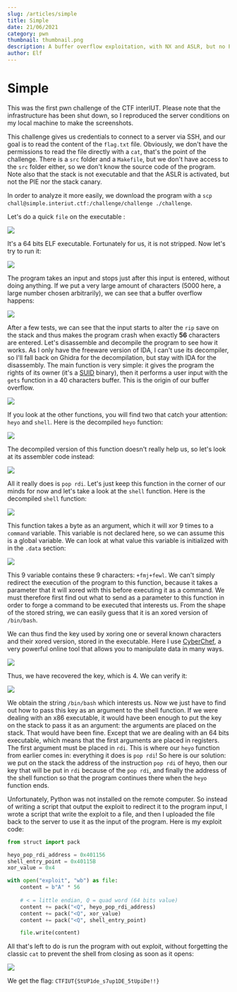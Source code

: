 ```yaml
---
slug: /articles/simple
title: Simple
date: 21/06/2021
category: pwn
thumbnail: thumbnail.png
description: A buffer overflow exploitation, with NX and ASLR, but no PIE. A good introduction to ROP.
author: Elf
---
```


# Simple

This was the first pwn challenge of the CTF interIUT.
Please note that the infrastructure has been shut down, so I reproduced the server conditions on my local machine to make the screenshots.

This challenge gives us credentials to connect to a server via SSH, and our goal is to read the content of the `flag.txt` file. Obviously, we don't have the permissions to read the file directly with a `cat`, that's the point of the challenge. There is a `src` folder and a `Makefile`, but we don't have access to the `src` folder either, so we don't know the source code of the program. Note also that the stack is not executable and that the ASLR is activated, but not the PIE nor the stack canary.

In order to analyze it more easily, we download the program with a `scp chall@simple.interiut.ctf:/challenge/challenge ./challenge`.

Let's do a quick `file` on the executable :

![](file.png)

It's a 64 bits ELF executable. Fortunately for us, it is not stripped. Now let's try to run it:

![](exec.png)

The program takes an input and stops just after this input is entered, without doing anything.
If we put a very large amount of characters (5000 here, a large number chosen arbitrarily), we can see that a buffer overflow happens:

![](segfault.png)

After a few tests, we can see that the input starts to alter the `rip` save on the stack and thus makes the program crash when exactly **56** characters are entered.
Let's disassemble and decompile the program to see how it works. As I only have the freeware version of IDA, I can't use its decompiler, so I'll fall back on Ghidra for the decompilation, but stay with IDA for the disassembly.
The main function is very simple: it gives the program the rights of its owner (it's a [SUID](https://en.wikipedia.org/wiki/Setuid) binary), then it performs a user input with the `gets` function in a 40 characters buffer. This is the origin of our buffer overflow.

![](main.png)

If you look at the other functions, you will find two that catch your attention: `heyo` and `shell`.
Here is the decompiled `heyo` function:

![](heyo.png)

The decompiled version of this function doesn't really help us, so let's look at its assembler code instead:

![](heyo_asm.png)

All it really does is `pop rdi`. Let's just keep this function in the corner of our minds for now and let's take a look at the `shell` function.
Here is the decompiled `shell` function:

![](shell.png)

This function takes a byte as an argument, which it will xor 9 times to a `command` variable. This variable is not declared here, so we can assume this is a global variable. We can look at what value this variable is initialized with in the `.data` section:

![](data_section.png)

This 9 variable contains these 9 characters: `+fmj+fewl`.
We can't simply redirect the execution of the program to this function, because it takes a parameter that it will xored with this before executing it as a command.
We must therefore first find out what to send as a parameter to this function in order to forge a command to be executed that interests us. From the shape of the stored string, we can easily guess that it is an xored version of `/bin/bash`.

We can thus find the key used by xoring one or several known characters and their xored version, stored in the executable.
Here I use [CyberChef](https://gchq.github.io/CyberChef/), a very powerful online tool that allows you to manipulate data in many ways.

![](xor1.png)

Thus, we have recovered the key, which is 4. We can verify it:

![](xor2.png)

We obtain the string `/bin/bash` which interests us. Now we just have to find out how to pass this key as an argument to the shell function.
If we were dealing with an x86 executable, it would have been enough to put the key on the stack to pass it as an argument: the arguments are placed on the stack. That would have been fine.
Except that we are dealing with an 64 bits executable, which means that the first arguments are placed in registers. The first argument must be placed in `rdi`.
This is where our `heyo` function from earlier comes in: everything it does is `pop rdi`!
So here is our solution: we put on the stack the address of the instruction `pop rdi` of heyo, then our key that will be put in `rdi` because of the `pop rdi`, and finally the address of the shell function so that the program continues there when the `heyo` function ends.

Unfortunately, Python was not installed on the remote computer. So instead of writing a script that output the exploit to redirect it to the program input, I wrote a script that write the exploit to a file, and then I uploaded the file back to the server to use it as the input of the program.
Here is my exploit code:

```py
from struct import pack

heyo_pop_rdi_address = 0x401156
shell_entry_point = 0x40115B
xor_value = 0x4

with open("exploit", "wb") as file:
    content = b"A" * 56
    
    # < = little endian, Q = quad word (64 bits value)
    content += pack("<Q", heyo_pop_rdi_address)
    content += pack("<Q", xor_value)
    content += pack("<Q", shell_entry_point)

    file.write(content)
```

All that's left to do is run the program with out exploit, without forgetting the classic `cat` to prevent the shell from closing as soon as it opens:

![](flag.png)

We get the flag: `CTFIUT{StUP1de_s7up1DE_5tUpiDe!!}`